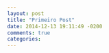 ```yaml
---
layout: post
title: "Primeiro Post"
date: 2014-12-13 19:11:49 -0200
comments: true
categories: 
---
```

